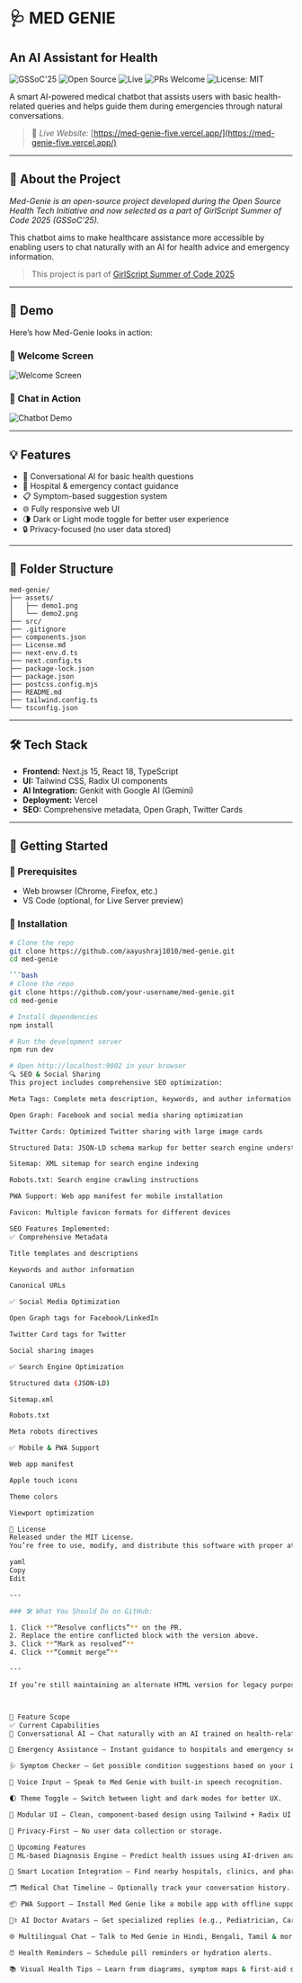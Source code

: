 # 🩺 MED GENIE

## An AI Assistant for Health

![GSSoC'25](https://img.shields.io/badge/GSSoC-2025-orange)
![Open Source](https://img.shields.io/badge/Open--Source-Yes-brightgreen)
![Live](https://img.shields.io/badge/Live-Website-blue)
![PRs Welcome](https://img.shields.io/badge/PRs-welcome-blue)
![License: MIT](https://img.shields.io/badge/License-MIT-yellow.svg)

A smart AI-powered medical chatbot that assists users with basic health-related queries and helps guide them during emergencies through natural conversations.

> 🚀 *Live Website:* [https://med-genie-five.vercel.app/](https://med-genie-five.vercel.app/)

---

## 🎯 About the Project

*Med-Genie is an open-source project developed during the Open Source Health Tech Initiative and now selected as a part of GirlScript Summer of Code 2025 (GSSoC'25).*

This chatbot aims to make healthcare assistance more accessible by enabling users to chat naturally with an AI for health advice and emergency information.

>  This project is part of [GirlScript Summer of Code 2025](https://gssoc.girlscript.tech/)



---

## 📸 Demo

Here’s how Med-Genie looks in action:

### 🔹 Welcome Screen
![Welcome Screen](./assets/demo1.png)

### 🔹 Chat in Action
![Chatbot Demo](./assets/demo2.png)

---

## 💡 Features

- 💬 Conversational AI for basic health questions
- 🏥 Hospital & emergency contact guidance
- 📋 Symptom-based suggestion system
- 🌐 Fully responsive web UI
- 🌗 Dark or Light mode toggle for better user experience
- 🔒 Privacy-focused (no user data stored)

---

## 📂 Folder Structure
```text
med-genie/
├── assets/
│   ├── demo1.png
│   └── demo2.png
├── src/
├── .gitignore
├── components.json
├── License.md
├── next-env.d.ts
├── next.config.ts
├── package-lock.json
├── package.json
├── postcss.config.mjs
├── README.md
├── tailwind.config.ts
└── tsconfig.json
```

---



## 🛠 Tech Stack

- **Frontend:** Next.js 15, React 18, TypeScript  
- **UI:** Tailwind CSS, Radix UI components  
- **AI Integration:** Genkit with Google AI (Gemini)  
- **Deployment:** Vercel  
- **SEO:** Comprehensive metadata, Open Graph, Twitter Cards  

---

## 📁 Getting Started

### 🔧 Prerequisites

- Web browser (Chrome, Firefox, etc.)  
- VS Code (optional, for Live Server preview)

### 🧪 Installation

```bash
# Clone the repo
git clone https://github.com/aayushraj1010/med-genie.git
cd med-genie

```bash
# Clone the repo
git clone https://github.com/your-username/med-genie.git
cd med-genie

# Install dependencies
npm install

# Run the development server
npm run dev

# Open http://localhost:9002 in your browser
🔍 SEO & Social Sharing
This project includes comprehensive SEO optimization:

Meta Tags: Complete meta description, keywords, and author information

Open Graph: Facebook and social media sharing optimization

Twitter Cards: Optimized Twitter sharing with large image cards

Structured Data: JSON-LD schema markup for better search engine understanding

Sitemap: XML sitemap for search engine indexing

Robots.txt: Search engine crawling instructions

PWA Support: Web app manifest for mobile installation

Favicon: Multiple favicon formats for different devices

SEO Features Implemented:
✅ Comprehensive Metadata

Title templates and descriptions

Keywords and author information

Canonical URLs

✅ Social Media Optimization

Open Graph tags for Facebook/LinkedIn

Twitter Card tags for Twitter

Social sharing images

✅ Search Engine Optimization

Structured data (JSON-LD)

Sitemap.xml

Robots.txt

Meta robots directives

✅ Mobile & PWA Support

Web app manifest

Apple touch icons

Theme colors

Viewport optimization

📝 License
Released under the MIT License.
You’re free to use, modify, and distribute this software with proper attribution.

yaml
Copy
Edit

---

### 🛠 What You Should Do on GitHub:

1. Click **“Resolve conflicts”** on the PR.
2. Replace the entire conflicted block with the version above.
3. Click **“Mark as resolved”**
4. Click **“Commit merge”**

---

If you’re still maintaining an alternate HTML version for legacy purposes, I can also help add both options side-by-side. Otherwise, the above version is best for a **Next.js-first production app**. Let me know if you want that version too.        



🔭 Feature Scope
✅ Current Capabilities
💬 Conversational AI – Chat naturally with an AI trained on health-related queries.

🏥 Emergency Assistance – Instant guidance to hospitals and emergency services.

🩺 Symptom Checker – Get possible condition suggestions based on your inputs.

📱 Voice Input – Speak to Med Genie with built-in speech recognition.

🌓 Theme Toggle – Switch between light and dark modes for better UX.

🧩 Modular UI – Clean, component-based design using Tailwind + Radix UI.

🔐 Privacy-First – No user data collection or storage.

🚀 Upcoming Features
🧠 ML-based Diagnosis Engine – Predict health issues using AI-driven analysis.

📍 Smart Location Integration – Find nearby hospitals, clinics, and pharmacies.

🗂️ Medical Chat Timeline – Optionally track your conversation history.

📦 PWA Support – Install Med Genie like a mobile app with offline support.

👨‍⚕️ AI Doctor Avatars – Get specialized replies (e.g., Pediatrician, Cardiologist).

🌐 Multilingual Chat – Talk to Med Genie in Hindi, Bengali, Tamil & more.

⏰ Health Reminders – Schedule pill reminders or hydration alerts.

📚 Visual Health Tips – Learn from diagrams, symptom maps & first-aid steps.
